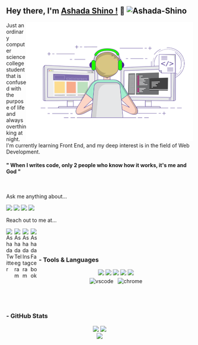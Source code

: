 ## Hey there, I'm [Ashada Shino !](https://github.com/Ashada-Shino) 👋 <a align="left"><img src="https://komarev.com/ghpvc/?username=Ashada-Shino&label=Views&color=blue&style=flat&logo=appveyor" alt="Ashada-Shino" /></a>

<img align="right" alt="GIF"
    src="https://raw.githubusercontent.com/devSouvik/devSouvik/master/gif3.gif"
    width="450" height="320" />

Just an ordinary computer science college student that is confused with the purpose of life and always overthinking at
night.
I'm currently learning Front End,
and my deep interest is in the field of Web Development.

#### " When I writes code, only 2 people who know how it works, it's me and God "
<br />

Ask me anything about...


<img src='https://img.shields.io/badge/html-%230095D5?logo=html&logoColor=blue&style=for-the-badge' height='25' /> <img
    src='https://img.shields.io/badge/WebDev-3DDC84?logo=web&logoColor=white&style=for-the-badge' height='25' /> <img
    src='https://img.shields.io/badge/css-%230095D5.svg?&style=for-the-badge&logo=css&logoColor=white' height='25' />
<img src='https://img.shields.io/badge/js-%2300ADD8.svg?&style=for-the-badge&logo=js&logoColor=white' height='25' />


Reach out to me at...

<!-- <a href="https://twitter.com"> -->
<img align="left" alt="Ashada Twitter" width="22px"
    src="https://cdn.jsdelivr.net/npm/simple-icons@v3/icons/twitter.svg" />
</a><a href="https://t.me/WildanNisa23">
<img align="left" alt="Ashada Telegram" width="22px"
    src="https://cdn.jsdelivr.net/npm/simple-icons@7.19.0/icons/telegram.svg" />
<!-- </a><a href="https://instagram.com"> -->
<img align="left" alt="Ashada Instagram" width="22px"
    src="https://cdn.jsdelivr.net/npm/simple-icons@v3/icons/instagram.svg" />
    </a><a href="https://www.facebook.com/Wildannisa23">
<img align="left" alt="Ashada Facebook" width="22px"
    src="https://cdn.jsdelivr.net/npm/simple-icons@v3/icons/facebook.svg" />
</a>
<br /><br />
<br />

### - Tools & Languages

<p align="center">
    <!-- For more icons please follow  https://github.com/MikeCodesDotNET/ColoredBadges -->
    <!-- <img src="https://raw.githubusercontent.com/khattakdev/khattakdev/master/svg/dev/languages/js.svg" alt="js" style="vertical-align:top; margin:4px">
  <img src="https://raw.githubusercontent.com/khattakdev/khattakdev/master/svg/dev/frameworks/react.svg" alt="react" style="vertical-align:top; margin:4px">
  <img src="https://raw.githubusercontent.com/khattakdev/khattakdev/master/svg/dev/languages/python.svg" alt="csharp" style="vertical-align:top; margin:4px">
  <img src="https://img.shields.io/badge/Flutter-02569B?style=for-the-badge&logo=flutter&logoColor=white" />
  <img src="https://img.shields.io/badge/Dart-0175C2?style=for-the-badge&logo=dart&logoColor=white" />
  <img src="https://img.shields.io/badge/firebase-ffca28?style=for-the-badge&logo=firebase&logoColor=black" />
  <img src="https://img.shields.io/badge/Python-FFD43B?style=for-the-badge&logo=python&logoColor=darkgreen" /> 
  -->
    <img src="https://img.shields.io/badge/java-%23ED8B00.svg?style=for-the-badge&logo=java&logoColor=white" />
    <img src="https://img.shields.io/badge/html5-%23E34F26.svg?style=for-the-badge&logo=html5&logoColor=white" />
    <img src="https://img.shields.io/badge/Git-F05032?style=for-the-badge&logo=git&logoColor=white" />
    <img src="https://img.shields.io/badge/NetBeansIDE-1B6AC6.svg?style=for-the-badge&logo=apache-netbeans-ide&logoColor=white" />
    <img src="https://img.shields.io/badge/mysql-%2300f.svg?style=for-the-badge&logo=mysql&logoColor=white" />
    <br />
    <!--
  <img src="https://github.com/MikeCodesDotNET/ColoredBadges/blob/master/svg/dev/languages/java.svg" alt="java" style="vertical-align:top; margin:4px">
  <img src="https://raw.githubusercontent.com/khattakdev/khattakdev/master/svg/dev/languages/html.svg" alt="html" style="vertical-align:top; margin:4px">
  <img src="https://raw.githubusercontent.com/khattakdev/khattakdev/master/svg/dev/services/npm.svg" alt="npm" style="vertical-align:top; margin:4px">
  -->
    <img src="https://img.shields.io/badge/Visual%20Studio%20Code-0078d7.svg?style=for-the-badge&logo=visual-studio-code&logoColor=white"
        alt="vscode" style="vertical-align:top; margin:4px">
    <img src="https://img.shields.io/badge/Google%20Chrome-4285F4?style=for-the-badge&logo=GoogleChrome&logoColor=white" alt="chrome"
        style="vertical-align:top; margin:4px">


</p>
<br /><br />

### - GitHub Stats

<!--##### Picture 1 #####-->
<p align="center">
    <picture>
        <source
            srcset="https://github-readme-stats.vercel.app/api?username=Ashada-Shino&show_icons=true&locale=en&theme=tokyonight"
            alt="Ashada-Shino" width="400"
            media="(prefers-color-scheme: dark)" />
        <source
            srcset="https://github-readme-stats.vercel.app/api?username=Ashada-Shino&show_icons=true&theme=buefy"
            alt="Ashada-Shino" width="400"
            media="(prefers-color-scheme: light), (prefers-color-scheme: no-preference)" />
        <img src="https://github-readme-stats.vercel.app/api?username=Ashada-Shino&show_icons=true" />
    </picture>
    <!--##### Picture 2 #####-->
    <picture>
        <source 
            srcset="https://github-readme-streak-stats.herokuapp.com/?user=Ashada-Shino&theme=tokyonight"
            alt="Ashada-Shino" width="400"
            media="(prefers-color-scheme: dark)" />
        <source 
            srcset="https://github-readme-streak-stats.herokuapp.com/?user=Ashada-Shino&theme=default"
            alt="Ashada-Shino" width="400" 
            media="(prefers-color-scheme: light), (prefers-color-scheme: no-preference)" />
        <img src="https://github-readme-stats.vercel.app/api?username=Ashada-Shino&show_icons=true" />
    </picture>
    </br>
    <!--####### Picture 3 #####-->
    <picture>
        <source
            srcset="https://github-readme-stats.vercel.app/api/top-langs?username=Ashada-Shino&show_icons=true&locale=en&layout=compact&theme=tokyonight"
            alt="Ashada-Shino" width="350"
            media="(prefers-color-scheme: dark)" />
        <source 
            srcset="https://github-readme-stats.vercel.app/api/top-langs?username=Ashada-Shino&show_icons=true&locale=en&layout=compact&theme=buefy"
            alt="Ashada-Shino" width="350"
            media="(prefers-color-scheme: light), (prefers-color-scheme: no-preference)" />
        <img src="https://github-readme-stats.vercel.app/api?username=Ashada-Shino&show_icons=true" />
    </picture>
</p>
<br /><br />

<!-- 

<br/>
<br/>
- 🔭 I’m currently working on front-end technologies. <br/>
- 🌱 I’m currently learning Dart-Flutter and Data Analytics. <br/>
- 👯 I’m looking to collaborate on open-source Flutter App + Data Analytics Projects. <br/>
- 🤔 I’m looking for help with my open source projects<br/>
- 💬 Apart from tech you can Ask me about TV Shows and Books<br/>
- 📫 How to reach me at email.com<br/>
- ⚡ Fun fact: I can mentally be present in a meeting for 45-60 minutes. <br/>

<br/>
 -->
